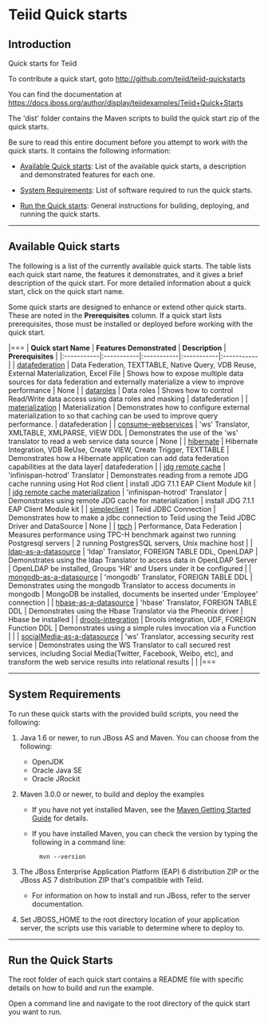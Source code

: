 Teiid Quick starts
=================

Introduction
-------------------------

Quick starts for Teiid

To contribute a quick start, goto http://github.com/teiid/teiid-quickstarts

You can find the documentation at https://docs.jboss.org/author/display/teiidexamples/Teiid+Quick+Starts

The 'dist' folder contains the Maven scripts to build the quick start zip of the quick starts.

Be sure to read this entire document before you attempt to work with the quick starts. It contains the following information:

* [Available Quick starts](#availableQuickstarts): List of the available quick starts, a description and demonstrated features for each one.

* [System Requirements](#systemrequirements): List of software required to run the quick starts.

* [Run the Quick starts](#runningquickstarts): General instructions for building, deploying, and running the quick starts.


-------------------
<a id="availableQuickstarts"></a>
Available Quick starts 
---------------------

The following is a list of the currently available quick starts. The table lists each quick start name, the features it demonstrates, and it gives a brief description of the quick start. For more detailed information about a quick start, click on the quick start name.

Some quick starts are designed to enhance or extend other quick starts. These are noted in the **Prerequisites** column. If a quick start lists prerequisites, those must be installed or deployed before working with the quick start.

|===
| **Quick start Name** | **Features Demonstrated** | **Description** | **Prerequisites** |
|:-----------|:-----------|:-----------|:-----------|:-----------|
| [datafederation](dynamicvdb-datafederation/README.md "data-federation") | Data Federation, TEXTTABLE, Native Query, VDB Reuse, External Materialization, Excel File | Shows how to expose multiple data sources for data federation and externally materialize a view to improve performance | None |
| [dataroles](dynamicvdb-dataroles/README.md "data-roles") | Data roles | Shows how to control Read/Write data access using data roles and masking | datafederation |
| [materialization](dynamicvdb-materialization/README.md "materialization") | Materialization | Demonstrates how to configure external materialization to so that caching can be used to improve query performance. | datafederation |
| [consume-webservices](webservices-as-a-datasource/README.md "consume-webservices") | 'ws' Translator, XMLTABLE, XMLPARSE, VIEW DDL | Demonstrates the use of the 'ws' translator to read a web service data source | None |
| [hibernate](hibernate-on-top-of-teiid/README.md "hibernate") | Hibernate Integration, VDB ReUse, Create VIEW, Create Trigger, TEXTTABLE | Demonstrates how a Hibernate application can add data federation capabilities at the data layer| datafederation |
| [jdg remote cache](jdg7.1-remote-cache/README.md "infinispan-remote-cache") | 'infinispan-hotrod' Translator | Demonstrates reading from a remote JDG cache running using Hot Rod client  | install JDG 7.1.1 EAP Client Module kit |
| [jdg remote cache materialization](jdg7.1-remote-cache-materialization/README.md "infinispan-remote-materialization") | 'infinispan-hotrod' Translator | Demonstrates using remote JDG cache for materialization  | install JDG 7.1.1 EAP Client Module kit |
| [simpleclient](simpleclient/README.md "simpleclient") | Teiid JDBC Connection | Demonstrates how to make a jdbc connection to Teiid using the Teiid JDBC Driver and DataSource  | None |
| [tpch](tpch/README.md "tpch") | Performance, Data Federation | Measures performance using TPC-H benchmark against two running Postgresql servers  | 2 running PostgresSQL servers, Unix machine host |
| [ldap-as-a-datasource](ldap-as-a-datasource/README.md) | 'ldap' Translator, FOREIGN TABLE DDL, OpenLDAP | Demonstrates using the ldap Translator to access data in OpenLDAP Server | OpenLDAP be installed, Groups 'HR' and Users under it be configured |
| [mongodb-as-a-datasource](mongodb-as-a-datasource/README.md) | 'mongodb' Translator, FOREIGN TABLE DDL | Demonstrates using the mongodb Translator to access documents in mongodb | MongoDB be installed, documents be inserted under 'Employee' connection |
| [hbase-as-a-datasource](hbase-as-a-datasource/README.md) | 'hbase' Translator, FOREIGN TABLE DDL | Demonstrates using the Hbase Translator via the Pheonix driver | Hbase be installed |
| [drools-integration](drools-integration/README.md) | Drools integration, UDF, FOREIGN Function DDL | Demonstrates using a simple rules invocation via a Function | |
| [socialMedia-as-a-datasource](socialMedia-as-a-datasource/README.md) | 'ws' Translator, accessing security rest service | Demonstrates using the WS Translator to call secured rest services, including Social Media(Twitter, Facebook, Weibo, etc), and transform the web service results into relational results | |
|===

-------------------
<a id="systemrequirements"></a>
System Requirements 
-------------------

To run these quick starts with the provided build scripts, you need the following:

1. Java 1.6 or newer, to run JBoss AS and Maven. You can choose from the following:
    * OpenJDK
    * Oracle Java SE
    * Oracle JRockit

2. Maven 3.0.0 or newer, to build and deploy the examples
    * If you have not yet installed Maven, see the [Maven Getting Started Guide](http://maven.apache.org/guides/getting-started/index.html) for details.
    * If you have installed Maven, you can check the version by typing the following in a command line:

            mvn --version 

3. The JBoss Enterprise Application Platform (EAP) 6 distribution ZIP or the JBoss AS 7 distribution ZIP that's compatible with Teiid.
    * For information on how to install and run JBoss, refer to the server documentation.

4.  Set JBOSS_HOME to the root directory location of your application server, the scripts use this variable to
	determine where to deploy to.


------------------
<a id="runningquickstarts"></a>
Run the Quick Starts
------------------

The root folder of each quick start contains a README file with specific details on how to build and run the example.

Open a command line and navigate to the root directory of the quick start you want to run.
